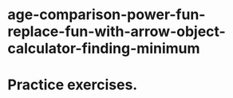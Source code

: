 # age-comparison-power-fun-replace-fun-with-arrow-object-calculator-finding-minimum
# Practice exercises.
